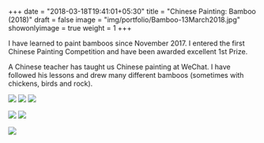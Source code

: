 +++
date = "2018-03-18T19:41:01+05:30"
title = "Chinese Painting: Bamboo (2018)"
draft = false
image = "img/portfolio/Bamboo-13March2018.jpg"
showonlyimage = true
weight = 1
+++

I have learned to paint bamboos since November 2017. I entered the first Chinese Painting Competition and have been awarded excellent 1st Prize.

<!--more-->

A Chinese teacher has taught us Chinese painting at WeChat. I have followed his lessons and drew many different bamboos (sometimes with chickens, birds and rock).


![](/img/portfolio/Bamboo-13March2018.jpg)
![](/img/portfolio/Award-Chinese-Painting-Competition-2018.jpg)
![](/img/portfolio/BambooAndChickens-14Feb2018.jpg)

![](/img/portfolio/BambooAndBirds-11Feb2018.jpg)
![](/img/portfolio/Bamboo-28Jan2018.jpg)

![](/img/portfolio/BambooAndRock-26Nov2017.jpg)